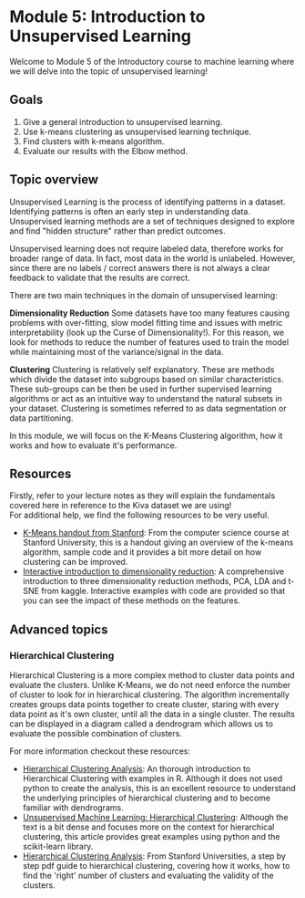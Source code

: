 

Module 5: Introduction to Unsupervised Learning
======

Welcome to Module 5 of the Introductory course to machine learning where we will delve into the topic of unsupervised learning!

Goals
---
1. Give a general introduction to unsupervised learning.
2. Use k-means clustering as unsupervised learning technique.
3. Find clusters with k-means algorithm.
4. Evaluate our results with the Elbow method.


Topic overview
----
Unsupervised Learning is the process of identifying patterns in a dataset. Identifying patterns is often an early step in understanding data. Unsupervised learning methods are a set of techniques designed to explore and find "hidden structure" rather than predict outcomes.

Unsupervised learning does not require labeled data, therefore works for broader range of data. In fact, most data in the world is unlabeled. However, since there are no labels / correct answers there is not always a clear feedback to validate that the results are correct.

There are two main techniques in the domain of unsupervised learning:

**Dimensionality Reduction**
Some datasets have too many features causing problems with over-fitting, slow model fitting time and issues with metric interpretability (look up the Curse of Dimensionality!). For this reason, we look for methods to reduce the number of features used to train the model while maintaining most of the variance/signal in the data.

**Clustering**
Clustering is relatively self explanatory. These are methods which divide the dataset into subgroups based on similar characteristics. These sub-groups can be then be used in further supervised learning algorithms or act as an intuitive way to understand the natural subsets in your dataset. Clustering is sometimes referred to as data segmentation or data partitioning.

In this module, we will focus on the K-Means Clustering algorithm, how it works and how to evaluate it's performance.

Resources
----

Firstly, refer to your lecture notes as they will explain the fundamentals covered here in reference to the Kiva dataset we are using!  
For additional help, we find the following resources to be very useful.

- [K-Means handout from Stanford](http://stanford.edu/~cpiech/cs221/handouts/kmeans.html/):
From the computer science course at Stanford University, this is a handout giving an overview of the k-means algorithm, sample code and it provides a bit more detail on how clustering can be improved.
- [Interactive introduction to dimensionality reduction](https://www.kaggle.com/arthurtok/interactive-intro-to-dimensionality-reduction): A comprehensive introduction to three dimensionality reduction methods, PCA, LDA and t-SNE from kaggle. Interactive examples with code are provided so that you can see the impact of these methods on the features.


Advanced topics
----

### Hierarchical Clustering
Hierarchical Clustering is a more complex method to cluster data points and evaluate the clusters. Unlike K-Means, we do not need enforce the number of cluster to look for in hierarchical clustering. The algorithm incrementally creates groups data points together to create cluster, staring with every data point as it's own cluster, until all the data in a single cluster. The results can be displayed in a diagram called a dendrogram which allows us to evaluate the possible combination of clusters.

For more information checkout these resources:

- [Hierarchical Clustering Analysis](https://afit-r.github.io/hc_clustering): An thorough introduction to Hierarchical Clustering with examples in R. Although it does not used python to create the analysis, this is an excellent resource to understand the underlying principles of hierarchical clustering and to become familiar with dendrograms.
- [Unsupervised Machine Learning: Hierarchical Clustering](https://pythonprogramming.net/hierarchical-clustering-machine-learning-python-scikit-learn/): Although the text is a bit dense and focuses more on the context for hierarchical clustering, this article provides great examples using python and the scikit-learn library.
- [Hierarchical Clustering Analysis](http://84.89.132.1/~michael/stanford/maeb7.pdf): From Stanford Universities, a step by step pdf guide to hierarchical clustering, covering how it works, how to find the 'right' number of clusters and evaluating the validity of the clusters.